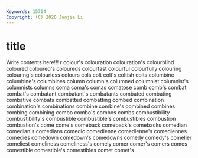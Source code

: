 ```yaml
---
Keywords: 15764
Copyright: (C) 2020 Junjie Li
---
```


# title

Write contents here!!!
r 
colour's
colouration 
colouration's 
colourblind 
coloured 
coloured's 
coloureds 
colourfast 
colourful 
colourfully 
colouring
colouring's 
colourless 
colours 
cols 
colt 
colt's 
coltish 
colts 
columbine 
columbine's
columbines 
column 
column's 
columned 
columnist 
columnist's 
columnists 
columns 
coma 
coma's
comas 
comatose 
comb 
comb's 
combat 
combat's 
combatant 
combatant's 
combatants 
combated
combating 
combative 
combats 
combatted 
combatting 
combed 
combination 
combination's 
combinations 
combine
combine's 
combined 
combines 
combing 
combining 
combo 
combo's 
combos 
combs 
combustibility
combustibility's 
combustible 
combustible's 
combustibles 
combustion 
combustion's 
come 
come's 
comeback 
comeback's
comebacks 
comedian 
comedian's 
comedians 
comedic 
comedienne 
comedienne's 
comediennes 
comedies 
comedown
comedown's 
comedowns 
comedy 
comedy's 
comelier 
comeliest 
comeliness 
comeliness's 
comely 
comer
comer's 
comers 
comes 
comestible 
comestible's 
comestibles 
comet 
comet's 
